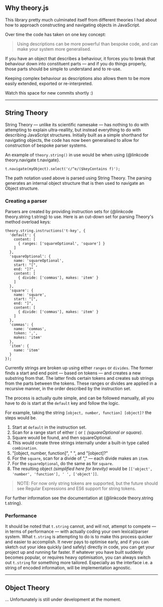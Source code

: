 ## Why theory.js

This library pretty much culminated itself from different theories I had about how to approach constructing and navigating objects in JavaScript.

Over time the code has taken on one key concept:

> Using descriptions can be more powerful than bespoke code, and can make your system more generalised.

If you have an object that describes a behaviour, it forces you to break that behaviour down into constituent parts &mdash; and if you do things properly, those parts should be simple to understand and to re-use.

Keeping complex behaviour as descriptions also allows them to be more easily extended, exported or re-interpreted.

Watch this space for new commits shortly :)

---

## String Theory

String Theory &mdash; unlike its scientific namesake &mdash; has nothing to do with attempting to explain ultra-reallity, but instead everything to do with describing JavaScript structures. Initially built as a simple shorthand for navigating objects, the code has now been generalised to allow for construction of bespoke parser systems.

An example of `theory.string()` in use would be when using {@linkcode theory.navigate t.navigate}.

    t.navigate(myObject).select('c/^e/($keyContains f)');

The path notation used above is parsed using String Theory. The parsing generates an internal object structure that is then used to navigate an Object structure.

### Creating a parser

Parsers are created by providing instruction sets for {@linkcode theory.string t.string} to use. Here is an cut-down set for parsing Theory's method overload keys:

    theory.string.instructions('t-key', {
      'default': {
        content: [
          { ranges: ['squareOptional', 'square'] }
        ]
      },
      'squareOptional': {
        name: 'squareOptional',
        start: "[",
        end: "]?",
        content: [
          { divide: ['commas'], makes: 'item' }
        ]
      },
      'square': {
        name: 'square',
        start: "[",
        end: "]",
        content: [
          { divide: ['commas'], makes: 'item' }
        ]
      },
      'commas': {
        name: 'commas',
        token: ',',
        makes: 'item'
      },
      'item': {
        name: 'item'
      }
    });

Currently strings are broken up using either `ranges` or `divides`. The former finds a start and end point &mdash; based on tokens &mdash; and creates a new substring from that. The latter finds certain tokens and creates sub strings from the parts between the tokens. These ranges or divides are applied in a recursive manner, in the order described by the instruction set.

The process is actually quite simple, and can be followed manually, all you have to do is start at the `default` key and follow the logic.

For example, taking the string `[object, number, function] [object]?` the steps would be.

1. Start at `default` in the instruction set.
2. Scan for a range start of either `[` or `[` *(squareOptional or square)*.
3. Square would be found, and then squareOptional.
4. This would create three strings internally under a built-in type called `combination`.
5. "[object, number, function]", " ", and "[object]?"
6. For the `square`, scan for a divide of "," &mdash; each divide makes an `item`.
7. For the `squareOptional`, do the same as for `square`.
8. The resulting object *(simplified here for brevity)* would be `[['object', 'number', 'function'], ' ', ['object']]`.

> NOTE: For now only string tokens are supported, but the future should see Regular Expressions and ES6 support for string tokens.

For further information see the documentation at {@linkcode theory.string t.string}.

### Performance

It should be noted that `t.string` cannot, and will not, attempt to compete &mdash; in terms of performance &mdash; with actually coding your own lexical/parser system. What `t.string` is attempting to do is to make this process quicker and easier to accomplish. It never pays to optimise early, and if you can sketch out your idea quickly (and safely) directly in code, you can get your project up and running far faster. If whatever you have built suddenly becomes popular, or requires heavy optimisation, you can always switch out `t.string` for something more tailored. Especially as the interface i.e. a string of encoded information, will be implementation agnostic.

---

## Object Theory

... Unfortunately is still under development at the moment.

<script>
document.querySelectorAll && (function(titles){
  var text;
  var strip = function(html){
    var container = document.createElement('div');
    container.innerHTML = html;
    html = container.textContent || container.innerText;
    container = null;
    return html;
  };
  for ( var i=0; i<titles.length; i++ ) {
    text = strip(titles[i].innerHTML);
    text = text.toLowerCase().replace(/[^a-z0-9]/g, '');
    titles[i].setAttribute('id', text);
  }
})(document.querySelectorAll('h1,h2,h3,h4,h5,h6'));
document.body && (function(elm){
  elm.innerHTML = [
    '<nav id="theory">',
      '<div class="center">',
        '<a href="#objecttheory" class="objectTheory"><img src="images/bubble-objecttheory.png" height="147" border="0" width="216"></a>',
        '<a href="#stringtheory" class="stringTheory"><img src="images/bubble-stringtheory.png" height="147" border="0" width="216"></a>',
      '</div>',
    '</nav>',
    '<hr >'
  ].join("\n") + elm.innerHTML;
})(document.getElementById('readme'));
</script>